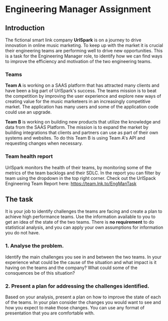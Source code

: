 # Engineering Manager Assignment

## Introduction
The fictional smart link company **UrlSpark** is on a journey to drive innovation in online music marketing. To keep up with the market it is crucial their engineering teams are performing well to drive new opportunities. This is a task for the Engineering Manager role, to identify how we can find ways to improve the efficiency and motivation of the two engineering teams.

### Teams
**Team A** is working on a SAAS platform that has attracted many clients and have been a big part of UrlSpark's success. The teams mission is to beat the competition by improving the user experience and explore new ways of creating value for the music marketeers in an increasingly competitive market. The application has many users and some of the application code could use an upgrade. 

**Team B** is working on building new products that utilize the knowledge and data from the SAAS Platform. The mission is to expand the market by building integrations that clients and partners can use as part of their own systems and websites. To do this Team B is using Team A's API and requesting changes when necessary.

### Team health report
UrlSpark monitors the health of their teams, by monitoring some of the metrics of the team backlogs and their SDLC. In the report you can filter by team using the dropdown in the top right corner. Check out the UrlSpack Engineering Team Report here: https://team.lnk.to/EngManTask


## The task
It is your job to identify challenges the teams are facing and create a plan to achieve high performance teams. Use the information available to you to get an idea of the state of the two teams. There is **no requirement** to do statistical analysis, and you can apply your own assumptions for information you do not have.

### 1. Analyse the problem.
Identify the main challenges you see in and between the two teams. In your experience what could be the cause of the situation and what impact is it having on the teams and the company? What could some of the consquences be of this situation?

### 2. Present a plan for addressing the challenges identified.
Based on your analysis, present a plan on how to improve the state of each of the teams. In your plan consider the changes you would want to see and how you expect to make those changes. You can use any format of presentation that you are comfortable with.
